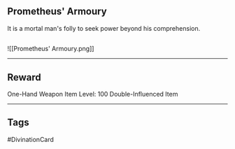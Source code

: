 ## Prometheus' Armoury
It is a mortal man's folly to seek power beyond his comprehension.
## 
![[Prometheus' Armoury.png]]

---
## Reward
One-Hand Weapon
Item Level: 100
Double-Influenced Item

---
## Tags
#DivinationCard